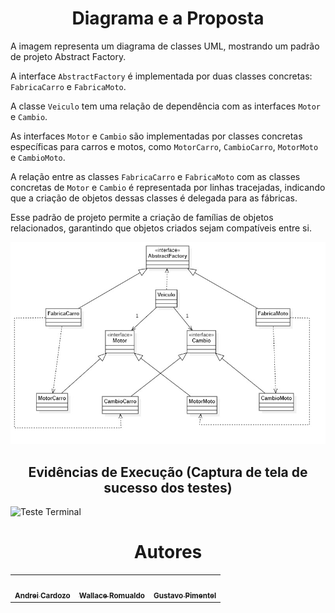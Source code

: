 <h1 align="center">Diagrama e a Proposta</h1>

A imagem representa um diagrama de classes UML, mostrando um padrão de projeto Abstract Factory. 

A interface `AbstractFactory` é implementada por duas classes concretas: `FabricaCarro` e `FabricaMoto`. 
 
A classe `Veiculo` tem uma relação de dependência com as interfaces `Motor` e `Cambio`. 
 
As interfaces `Motor` e `Cambio` são implementadas por classes concretas específicas para carros e motos, como `MotorCarro`, `CambioCarro`, `MotorMoto` e `CambioMoto`. 
 
A relação entre as classes `FabricaCarro` e `FabricaMoto` com as classes concretas de `Motor` e `Cambio` é representada por linhas tracejadas, indicando que a criação de objetos dessas classes é delegada para as fábricas.  
 
Esse padrão de projeto permite a criação de famílias de objetos relacionados, garantindo que objetos criados sejam compatíveis entre si. 

![](./docs/diagram.jpg?raw=true "Diagrama")



<h2 align="center">Evidências de Execução (Captura de tela de sucesso dos testes)</h2>

![Teste Terminal](https://github.com/WallaceRomualdoJF/Aula_Padrao_Projeto/assets/67652151/95c57480-c9c5-4b6a-ab2b-196d452f64b8)


<h1 align="center">Autores</h1>

<table align="center">
  <tr>
    <td align="center">
      <a href="https://github.com/AndreiCardozo">
        <img style="border-radius: 50%;" src="https://avatars.githubusercontent.com/u/67652151?v=4" width="100px;" alt=""/><br/><sub><b>Andrei Cardozo</b></sub>
      </a> <br/>
      <a href="https://github.com/AndreiCardozo" title="Andrei Cardozo"></a>
    </td>
      <td align="center">
      <a href="https://github.com/WallaceRomualdoJF">
        <img style="border-radius: 50%;" src="https://avatars.githubusercontent.com/u/67033167?v=4" width="100px;" alt=""/><br/><sub><b>Wallace Romualdo</b></sub>
      </a> <br/>
      <a href="https://github.com/WallaceRomualdoJF" title="Wallace Romualdo"></a>
    </td>
      <td align="center">
      <a href="https://github.com/Gpimentel7">
        <img style="border-radius: 50%;" src="https://avatars.githubusercontent.com/u/50156614?v=4" width="100px;" alt=""/><br/><sub><b>Gustavo Pimentel</b></sub>
      </a> <br/>
      <a href="https://github.com/Gpimentel7" title="Gustavo Pimentel"></a>
    </td>
</table>
